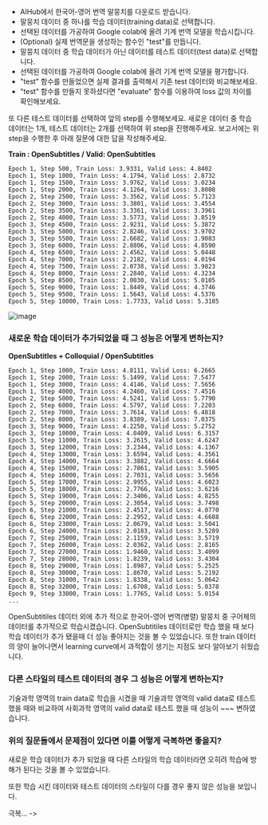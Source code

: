 - AIHub에서 한국어-영어 번역 말뭉치를 다운로드 받습니다.
- 말뭉치 데이터 중 하나를 학습 데이터(training data)로 선택합니다.
- 선택된 데이터를 가공하여 Google colab에 올려 기계 번역 모델을 학습시킵니다.
- (Optional) 실제 번역문을 생성하는 함수인 "test"를 만듭니다.
- 말뭉치 데이터 중 학습 데이터가 아닌 데이터를 테스트 데이터(test data)로 선택합니다.
- 선택된 데이터를 가공하여 Google colab에 올려 기계 번역 모델을 평가합니다.
- "test" 함수를 만들었으면 실제 결과를 출력해서 기존 test 데이터와 비교해보세요.
- "test" 함수를 만들지 못하셨다면 "evaluate" 함수를 이용하여 loss 값의 차이를 확인해보세요.

또 다른 테스트 데이터를 선택하여 앞의 step를 수행해보세요.
새로운 데이터 중 학습 데이터는 1개, 테스트 데이터는 2개를 선택하여 위 step을 진행해주세요. 보고서에는 위 step을 수행한 후 아래 질문에 대한 답을 작성해주세요.

**Train : OpenSubtitles / Valid: OpenSubtitles**
```
Epoch 1, Step 500, Train Loss: 3.9331, Valid Loss: 4.8402
Epoch 1, Step 1000, Train Loss: 4.1794, Valid Loss: 2.8732
Epoch 1, Step 1500, Train Loss: 3.9762, Valid Loss: 3.0234
Epoch 1, Step 2000, Train Loss: 4.1264, Valid Loss: 3.8008
Epoch 2, Step 2500, Train Loss: 3.3562, Valid Loss: 5.7123
Epoch 2, Step 3000, Train Loss: 3.3801, Valid Loss: 3.4554
Epoch 2, Step 3500, Train Loss: 3.3361, Valid Loss: 3.3961
Epoch 2, Step 4000, Train Loss: 3.5773, Valid Loss: 3.8519
Epoch 3, Step 4500, Train Loss: 2.9231, Valid Loss: 5.3872
Epoch 3, Step 5000, Train Loss: 2.8246, Valid Loss: 3.9702
Epoch 3, Step 5500, Train Loss: 2.6682, Valid Loss: 3.9083
Epoch 3, Step 6000, Train Loss: 2.8806, Valid Loss: 4.8590
Epoch 4, Step 6500, Train Loss: 2.4562, Valid Loss: 5.0448
Epoch 4, Step 7000, Train Loss: 2.2182, Valid Loss: 4.0194
Epoch 4, Step 7500, Train Loss: 2.0738, Valid Loss: 3.9823
Epoch 4, Step 8000, Train Loss: 2.2840, Valid Loss: 4.3234
Epoch 5, Step 8500, Train Loss: 2.0030, Valid Loss: 5.0105
Epoch 5, Step 9000, Train Loss: 1.8449, Valid Loss: 4.3746
Epoch 5, Step 9500, Train Loss: 1.5643, Valid Loss: 4.5376
Epoch 5, Step 10000, Train Loss: 1.7733, Valid Loss: 5.3185
```

![image](https://user-images.githubusercontent.com/55765292/170865821-fe5edb9a-13e7-4efb-9475-624b265247f2.png)


### 새로운 학습 데이터가 추가되었을 때 그 성능은 어떻게 변하는지?

**OpenSubtitles + Colloquial / OpenSubtitles**
```
Epoch 1, Step 1000, Train Loss: 4.8111, Valid Loss: 6.2665
Epoch 1, Step 2000, Train Loss: 5.1499, Valid Loss: 7.5477
Epoch 1, Step 3000, Train Loss: 4.4146, Valid Loss: 7.5656
Epoch 1, Step 4000, Train Loss: 4.2460, Valid Loss: 7.4516
Epoch 2, Step 5000, Train Loss: 4.5241, Valid Loss: 5.7790
Epoch 2, Step 6000, Train Loss: 4.5797, Valid Loss: 7.2203
Epoch 2, Step 7000, Train Loss: 3.7614, Valid Loss: 6.4818
Epoch 2, Step 8000, Train Loss: 3.8389, Valid Loss: 7.0375
Epoch 3, Step 9000, Train Loss: 4.2250, Valid Loss: 5.2752
Epoch 3, Step 10000, Train Loss: 4.0409, Valid Loss: 6.3157
Epoch 3, Step 11000, Train Loss: 3.2615, Valid Loss: 4.6247
Epoch 3, Step 12000, Train Loss: 3.2344, Valid Loss: 4.1367
Epoch 4, Step 13000, Train Loss: 3.6594, Valid Loss: 4.3561
Epoch 4, Step 14000, Train Loss: 3.3882, Valid Loss: 4.6664
Epoch 4, Step 15000, Train Loss: 2.7861, Valid Loss: 3.5905
Epoch 4, Step 16000, Train Loss: 2.7031, Valid Loss: 3.5656
Epoch 5, Step 17000, Train Loss: 2.9955, Valid Loss: 4.6023
Epoch 5, Step 18000, Train Loss: 2.7766, Valid Loss: 3.6216
Epoch 5, Step 19000, Train Loss: 2.3406, Valid Loss: 4.8255
Epoch 5, Step 20000, Train Loss: 2.3054, Valid Loss: 3.7498
Epoch 6, Step 21000, Train Loss: 2.4517, Valid Loss: 4.0770
Epoch 6, Step 22000, Train Loss: 2.2952, Valid Loss: 4.6688
Epoch 6, Step 23000, Train Loss: 2.0679, Valid Loss: 3.5041
Epoch 6, Step 24000, Train Loss: 2.0183, Valid Loss: 3.5289
Epoch 7, Step 25000, Train Loss: 2.1159, Valid Loss: 3.5719
Epoch 7, Step 26000, Train Loss: 2.0362, Valid Loss: 2.8165
Epoch 7, Step 27000, Train Loss: 1.9460, Valid Loss: 3.4099
Epoch 7, Step 28000, Train Loss: 1.8239, Valid Loss: 3.4304
Epoch 8, Step 29000, Train Loss: 1.8987, Valid Loss: 5.2525
Epoch 8, Step 30000, Train Loss: 1.8670, Valid Loss: 5.2192
Epoch 8, Step 31000, Train Loss: 1.8338, Valid Loss: 5.0642
Epoch 8, Step 32000, Train Loss: 1.6708, Valid Loss: 5.0378
Epoch 9, Step 33000, Train Loss: 1.7765, Valid Loss: 5.0154
...
```

OpenSubtitiles 데이터 외에 추가 적으로 한국어-영어 번역(병렬) 말뭉치 중 구어체의 데이터를 추가적으로 학습시켰습니다. OpenSubtitiles 데이터로만 학습 했을 때 보다 학습 데이터가 추가 됐을때 더 성능 좋아지는 것을 볼 수 있었습니다. 또한 train 데이터의 양이 늘어나면서 learning curve에서 과적합이 생기는 지점도 보다 알아보기 쉬웠습니다.

### 다른 스타일의 테스트 데이터의 경우 그 성능은 어떻게 변하는지?

기술과학 영역의 train data로 학습을 시켰을 때 기술과학 영역의 valid data로 테스트 했을 때와 비교하여 사회과학 영역의 valid data로 테스트 했을 때 성능이 ~~~ 변하였습니다.

### 위의 질문들에서 문제점이 있다면 이를 어떻게 극복하면 좋을지?

새로운 학습 데이터가 추가 되었을 때 다른 스타일의 학습 데이터라면 오히려 학습에 방해가 된다는 것을 볼 수 있었습니다.

또한 학습 시킨 데이터와 테스트 데이터의 스타일이 다를 경우 좋지 않은 성능을 보입니다.

극복... ->

